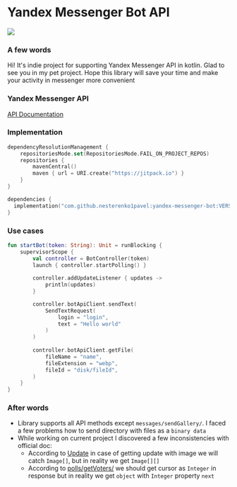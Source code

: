 # Yandex Messenger Bot API

[![](https://jitpack.io/v/nesterenko1pavel/yandex-messenger-bot.svg)](https://jitpack.io/#nesterenko1pavel/yandex-messenger-bot)

### A few words
Hi! It's indie project for supporting Yandex Messenger API in kotlin. Glad to see you in my pet project. Hope this library will save your time and make your activity in messenger more convenient

### Yandex Messenger API
[API Documentation](https://yandex.ru/dev/messenger/doc/ru/)

### Implementation

```kotlin
dependencyResolutionManagement {
    repositoriesMode.set(RepositoriesMode.FAIL_ON_PROJECT_REPOS)
    repositories {
        mavenCentral()
        maven { url = URI.create("https://jitpack.io") }
    }
}

dependencies {
  implementation("com.github.nesterenko1pavel:yandex-messenger-bot:VERSION")
}
```

### Use cases

```kotlin
fun startBot(token: String): Unit = runBlocking {
    supervisorScope {
        val controller = BotController(token)
        launch { controller.startPolling() }
        
        controller.addUpdateListener { updates ->
            println(updates)
        }

        controller.botApiClient.sendText(
            SendTextRequest(
                login = "login",
                text = "Hello world"
            )
        )
        
        controller.botApiClient.getFile(
            fileName = "name",
            fileExtension = "webp",
            fileId = "disk/fileId",
        )
    }
}
```

### After words
- Library supports all API methods except `messages/sendGallery/`. I faced a few problems how to send directory with files as a `binary data`
- While working on current project I discovered a few inconsistencies with official doc:
  - According to [Update](https://yandex.ru/dev/messenger/doc/ru/data-types#update) in case of getting update with image we will catch `Image[]`, but in reality we get `Image[][]`
  - According to [polls/getVoters/](https://yandex.ru/dev/messenger/doc/ru/api-requests/poll-get-voters#rezultat) we should get cursor as `Integer` in response but in reality we get `object` with `Integer` property `next`